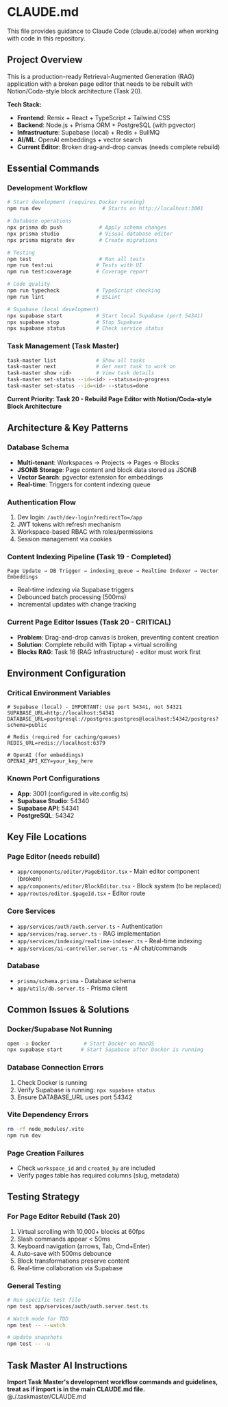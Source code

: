 # CLAUDE.md

This file provides guidance to Claude Code (claude.ai/code) when working with code in this repository.

## Project Overview

This is a production-ready Retrieval-Augmented Generation (RAG) application with a broken page editor that needs to be rebuilt with Notion/Coda-style block architecture (Task 20).

**Tech Stack:**
- **Frontend**: Remix + React + TypeScript + Tailwind CSS
- **Backend**: Node.js + Prisma ORM + PostgreSQL (with pgvector)
- **Infrastructure**: Supabase (local) + Redis + BullMQ
- **AI/ML**: OpenAI embeddings + vector search
- **Current Editor**: Broken drag-and-drop canvas (needs complete rebuild)

## Essential Commands

### Development Workflow
```bash
# Start development (requires Docker running)
npm run dev                    # Starts on http://localhost:3001

# Database operations
npx prisma db push            # Apply schema changes
npx prisma studio             # Visual database editor
npx prisma migrate dev        # Create migrations

# Testing
npm test                      # Run all tests
npm run test:ui              # Tests with UI
npm run test:coverage        # Coverage report

# Code quality
npm run typecheck            # TypeScript checking
npm run lint                 # ESLint

# Supabase (local development)
npx supabase start           # Start local Supabase (port 54341)
npx supabase stop            # Stop Supabase
npx supabase status          # Check service status
```

### Task Management (Task Master)
```bash
task-master list             # Show all tasks
task-master next             # Get next task to work on
task-master show <id>        # View task details
task-master set-status --id=<id> --status=in-progress
task-master set-status --id=<id> --status=done
```

**Current Priority: Task 20 - Rebuild Page Editor with Notion/Coda-style Block Architecture**

## Architecture & Key Patterns

### Database Schema
- **Multi-tenant**: Workspaces → Projects → Pages → Blocks
- **JSONB Storage**: Page content and block data stored as JSONB
- **Vector Search**: pgvector extension for embeddings
- **Real-time**: Triggers for content indexing queue

### Authentication Flow
1. Dev login: `/auth/dev-login?redirectTo=/app`
2. JWT tokens with refresh mechanism
3. Workspace-based RBAC with roles/permissions
4. Session management via cookies

### Content Indexing Pipeline (Task 19 - Completed)
```
Page Update → DB Trigger → indexing_queue → Realtime Indexer → Vector Embeddings
```
- Real-time indexing via Supabase triggers
- Debounced batch processing (500ms)
- Incremental updates with change tracking

### Current Page Editor Issues (Task 20 - CRITICAL)
- **Problem**: Drag-and-drop canvas is broken, preventing content creation
- **Solution**: Complete rebuild with Tiptap + virtual scrolling
- **Blocks RAG**: Task 16 (RAG Infrastructure) - editor must work first

## Environment Configuration

### Critical Environment Variables
```env
# Supabase (local) - IMPORTANT: Use port 54341, not 54321
SUPABASE_URL=http://localhost:54341
DATABASE_URL=postgresql://postgres:postgres@localhost:54342/postgres?schema=public

# Redis (required for caching/queues)
REDIS_URL=redis://localhost:6379

# OpenAI (for embeddings)
OPENAI_API_KEY=your_key_here
```

### Known Port Configurations
- **App**: 3001 (configured in vite.config.ts)
- **Supabase Studio**: 54340
- **Supabase API**: 54341
- **PostgreSQL**: 54342

## Key File Locations

### Page Editor (needs rebuild)
- `app/components/editor/PageEditor.tsx` - Main editor component (broken)
- `app/components/editor/BlockEditor.tsx` - Block system (to be replaced)
- `app/routes/editor.$pageId.tsx` - Editor route

### Core Services
- `app/services/auth/auth.server.ts` - Authentication
- `app/services/rag.server.ts` - RAG implementation
- `app/services/indexing/realtime-indexer.ts` - Real-time indexing
- `app/services/ai-controller.server.ts` - AI chat/commands

### Database
- `prisma/schema.prisma` - Database schema
- `app/utils/db.server.ts` - Prisma client

## Common Issues & Solutions

### Docker/Supabase Not Running
```bash
open -a Docker           # Start Docker on macOS
npx supabase start      # Start Supabase after Docker is running
```

### Database Connection Errors
1. Check Docker is running
2. Verify Supabase is running: `npx supabase status`
3. Ensure DATABASE_URL uses port 54342

### Vite Dependency Errors
```bash
rm -rf node_modules/.vite
npm run dev
```

### Page Creation Failures
- Check `workspace_id` and `created_by` are included
- Verify pages table has required columns (slug, metadata)

## Testing Strategy

### For Page Editor Rebuild (Task 20)
1. Virtual scrolling with 10,000+ blocks at 60fps
2. Slash commands appear < 50ms
3. Keyboard navigation (arrows, Tab, Cmd+Enter)
4. Auto-save with 500ms debounce
5. Block transformations preserve content
6. Real-time collaboration via Supabase

### General Testing
```bash
# Run specific test file
npm test app/services/auth/auth.server.test.ts

# Watch mode for TDD
npm test -- --watch

# Update snapshots
npm test -- -u
```

## Task Master AI Instructions
**Import Task Master's development workflow commands and guidelines, treat as if import is in the main CLAUDE.md file.**
@./.taskmaster/CLAUDE.md